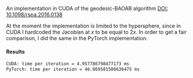 An implementation in CUDA of the geodesic-BAOAB algorithm [DOI: 10.1098/rspa.2016.0138](https://doi.org/10.1098/rspa.2016.0138)

At the moment the implementation is limited to the hypersphere, since in CUDA I hardcoded the Jacobian at $x$ to be equal to $2x$. In order to
get a fair comparison, I did the same in the PyTorch implementation.

#### Results
```bash
CUDA: time per iteration = 4.957786798477173 ms
PyTorch: time per iteration = 46.069581508636475 ms
```